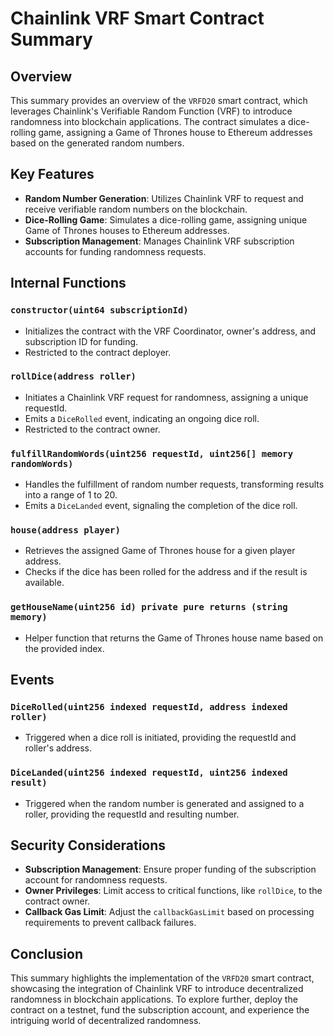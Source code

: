 # Chainlink VRF Smart Contract Summary

## Overview

This summary provides an overview of the `VRFD20` smart contract, which leverages Chainlink's Verifiable Random Function (VRF) to introduce randomness into blockchain applications. The contract simulates a dice-rolling game, assigning a Game of Thrones house to Ethereum addresses based on the generated random numbers.

## Key Features

- **Random Number Generation**: Utilizes Chainlink VRF to request and receive verifiable random numbers on the blockchain.
- **Dice-Rolling Game**: Simulates a dice-rolling game, assigning unique Game of Thrones houses to Ethereum addresses.
- **Subscription Management**: Manages Chainlink VRF subscription accounts for funding randomness requests.

## Internal Functions

### `constructor(uint64 subscriptionId)`

- Initializes the contract with the VRF Coordinator, owner's address, and subscription ID for funding.
- Restricted to the contract deployer.

### `rollDice(address roller)`

- Initiates a Chainlink VRF request for randomness, assigning a unique requestId.
- Emits a `DiceRolled` event, indicating an ongoing dice roll.
- Restricted to the contract owner.

### `fulfillRandomWords(uint256 requestId, uint256[] memory randomWords)`

- Handles the fulfillment of random number requests, transforming results into a range of 1 to 20.
- Emits a `DiceLanded` event, signaling the completion of the dice roll.

### `house(address player)`

- Retrieves the assigned Game of Thrones house for a given player address.
- Checks if the dice has been rolled for the address and if the result is available.

### `getHouseName(uint256 id) private pure returns (string memory)`

- Helper function that returns the Game of Thrones house name based on the provided index.

## Events

### `DiceRolled(uint256 indexed requestId, address indexed roller)`

- Triggered when a dice roll is initiated, providing the requestId and roller's address.

### `DiceLanded(uint256 indexed requestId, uint256 indexed result)`

- Triggered when the random number is generated and assigned to a roller, providing the requestId and resulting number.

## Security Considerations

- **Subscription Management**: Ensure proper funding of the subscription account for randomness requests.
- **Owner Privileges**: Limit access to critical functions, like `rollDice`, to the contract owner.
- **Callback Gas Limit**: Adjust the `callbackGasLimit` based on processing requirements to prevent callback failures.

## Conclusion

This summary highlights the implementation of the `VRFD20` smart contract, showcasing the integration of Chainlink VRF to introduce decentralized randomness in blockchain applications. To explore further, deploy the contract on a testnet, fund the subscription account, and experience the intriguing world of decentralized randomness.
